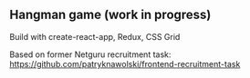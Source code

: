 ## Hangman game (work in progress)

Build with create-react-app, Redux, CSS Grid

Based on former Netguru recruitment task: https://github.com/patryknawolski/frontend-recruitment-task
